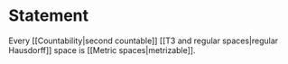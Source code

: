 # Statement

Every [[Countability|second countable]] [[T3 and regular spaces|regular Hausdorff]]  space is [[Metric spaces|metrizable]].